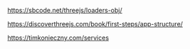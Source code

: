 https://sbcode.net/threejs/loaders-obj/

https://discoverthreejs.com/book/first-steps/app-structure/

https://timkonieczny.com/services
